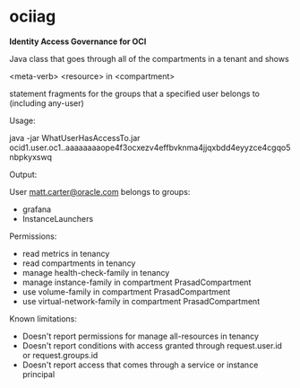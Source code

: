 # ociiag
<b>Identity Access Governance for OCI</b>

Java class that goes through all of the compartments in a tenant and shows

  &lt;meta-verb&gt; &lt;resource&gt; in &lt;compartment&gt;

statement fragments for the groups that a specified user belongs to (including any-user)

Usage:

java -jar WhatUserHasAccessTo.jar ocid1.user.oc1..aaaaaaaaope4f3ocxezv4effbvknma4jjqxbdd4eyyzce4cgqo5nbpkyxswq

Output:

  User matt.carter@oracle.com belongs to groups:
   * grafana
   * InstanceLaunchers

Permissions:
  * read metrics in tenancy
  * read compartments in tenancy
  * manage health-check-family in tenancy
  * manage instance-family in compartment PrasadCompartment
  * use volume-family in compartment PrasadCompartment
  * use virtual-network-family in compartment PrasadCompartment

Known limitations:

   *  Doesn't report permissions for manage all-resources in tenancy
   *  Doesn't report conditions with access granted through request.user.id or request.groups.id
   *  Doesn't report access that comes through a service or instance principal
